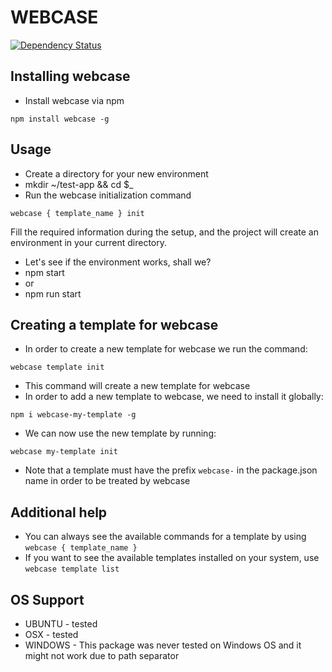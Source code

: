# WEBCASE
[![Dependency Status](https://david-dm.org/vladfilipro/webcase.svg)](https://david-dm.org/vladfilipro/webcase)

## Installing webcase
- Install webcase via npm

```
npm install webcase -g
```

## Usage
- Create a directory for your new environment
- mkdir ~/test-app && cd $_
- Run the webcase initialization command

```
webcase { template_name } init
```

Fill the required information during the setup, and the project will create an environment in your current directory.
- Let's see if the environment works, shall we?
- npm start
- or
- npm run start

## Creating a template for webcase
- In order to create a new template for webcase we run the command:

```
webcase template init
```

- This command will create a new template for webcase
- In order to add a new template to webcase, we need to install it globally:

```
npm i webcase-my-template -g
```

- We can now use the new template by running:

```
webcase my-template init
```

- Note that a template must have the prefix `webcase-` in the package.json name in order to be treated by webcase

## Additional help
- You can always see the available commands for a template by using `webcase { template_name }`
- If you want to see the available templates installed on your system, use `webcase template list`

## OS Support
- UBUNTU - tested
- OSX - tested
- WINDOWS - This package was never tested on Windows OS and it might not work due to path separator
